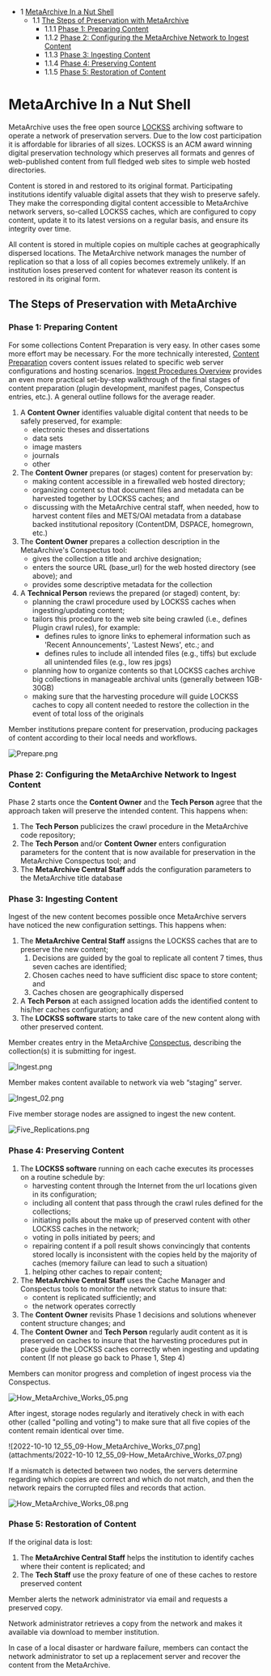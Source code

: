 
* 1 [MetaArchive In a Nut Shell](#HowMetaArchiveWorks-trueMetaArchiveInaNutShell)
	+ 1.1 [The Steps of Preservation with MetaArchive](#HowMetaArchiveWorks-TheStepsofPreservationwithMetaArchive)
		- 1.1.1 [Phase 1: Preparing Content](#HowMetaArchiveWorks-Phase1:PreparingContent)
		- 1.1.2 [Phase 2: Configuring the MetaArchive Network to Ingest Content](#HowMetaArchiveWorks-Phase2:ConfiguringtheMetaArchiveNetworktoIngestContent)
		- 1.1.3 [Phase 3: Ingesting Content](#HowMetaArchiveWorks-Phase3:IngestingContent)
		- 1.1.4 [Phase 4: Preserving Content](#HowMetaArchiveWorks-Phase4:PreservingContent)
		- 1.1.5 [Phase 5: Restoration of Content](#HowMetaArchiveWorks-Phase5:RestorationofContent)


MetaArchive In a Nut Shell
======================================================================================================================================================================================================================================================================================================================================================================================================================================================================================================================================================================================================================================================================================================================================================

MetaArchive uses the free open source  [LOCKSS](/public-documentation/MetaArchive-Cooperative/Knowledge-Base/LOCKSS) archiving software to operate a network of preservation servers. Due to the low cost participation it is affordable for libraries of all sizes. LOCKSS is an ACM award winning digital preservation technology which preserves all formats and genres of web-published content from full fledged web sites to simple web hosted directories.

Content is stored in and restored to its original format. Participating institutions identify valuable digital assets that they wish to preserve safely. They make the corresponding digital content accessible to MetaArchive network servers, so-called LOCKSS caches, which are configured to copy content, update it to its latest versions on a regular basis, and ensure its integrity over time.

All content is stored in multiple copies on multiple caches at geographically dispersed locations. The MetaArchive network manages the number of replication so that a loss of all copies becomes extremely unlikely. If an institution loses preserved content for whatever reason its content is restored in its original form.

The Steps of Preservation with MetaArchive
------------------------------------------

### Phase 1: Preparing Content

For some collections Content Preparation is very easy. In other cases some more effort may be necessary. For the more technically interested, [Content Preparation](https://wiki.metaarchive.org/metawiki/index.php/DDPContentPreparation "DDPContentPreparation") covers content issues related to specific web server configurations and hosting scenarios. [Ingest Procedures Overview](https://wiki.metaarchive.org/metawiki/index.php/MetaArchive_Ingest_Procedures_Overview "MetaArchive Ingest Procedures Overview") provides an even more practical set-by-step walkthrough of the final stages of content preparation (plugin development, manifest pages, Conspectus entries, etc.). A general outline follows for the average reader.

1. A **Content Owner** identifies valuable digital content that needs to be safely preserved, for example:
	* electronic theses and dissertations
	* data sets
	* image masters
	* journals
	* other
2. The **Content Owner** prepares (or stages) content for preservation by:
	* making content accessible in a firewalled web hosted directory;
	* organizing content so that document files and metadata can be harvested together by LOCKSS caches; and
	* discussing with the MetaArchive central staff, when needed, how to harvest content files and METS/OAI metadata from a database backed institutional repository (ContentDM, DSPACE, homegrown, etc.)
3. The **Content Owner** prepares a collection description in the MetaArchive's Conspectus tool:
	* gives the collection a title and archive designation;
	* enters the source URL (base\_url) for the web hosted directory (see above); and
	* provides some descriptive metadata for the collection
4. A **Technical Person** reviews the prepared (or staged) content, by:
	* planning the crawl procedure used by LOCKSS caches when ingesting/updating content;
	* tailors this procedure to the web site being crawled (i.e., defines Plugin crawl rules), for example:
		+ defines rules to ignore links to ephemeral information such as 'Recent Announcements', 'Lastest News', etc.; and
		+ defines rules to include all intended files (e.g., tiffs) but exclude all unintended files (e.g., low res jpgs)
	* planning how to organize contents so that LOCKSS caches archive big collections in manageable archival units (generally between 1GB-30GB)
	* making sure that the harvesting procedure will guide LOCKSS caches to copy all content needed to restore the collection in the event of total loss of the originals

Member institutions prepare content for preservation, producing packages of content according to their local needs and workflows.

![Prepare.png](attachments/Prepare.png)

  


### Phase 2: Configuring the MetaArchive Network to Ingest Content

Phase 2 starts once the **Content Owner** and the **Tech Person** agree that the approach taken will preserve the intended content. This happens when:

1. The **Tech Person** publicizes the crawl procedure in the MetaArchive code repository;
2. The **Tech Person** and/or **Content Owner** enters configuration parameters for the content that is now available for preservation in the MetaArchive Conspectus tool; and
3. The **MetaArchive Central Staff** adds the configuration parameters to the MetaArchive title database

### Phase 3: Ingesting Content

Ingest of the new content becomes possible once MetaArchive servers have noticed the new configuration settings. This happens when:

1. The **MetaArchive Central Staff** assigns the LOCKSS caches that are to preserve the new content;
	1. Decisions are guided by the goal to replicate all content 7 times, thus seven caches are identified;
	2. Chosen caches need to have sufficient disc space to store content; and
	3. Caches chosen are geographically dispersed
2. A **Tech Person** at each assigned location adds the identified content to his/her caches configuration; and
3. The **LOCKSS software** starts to take care of the new content along with other preserved content.

Member creates entry in the MetaArchive [Conspectus](/public-documentation/MetaArchive-Cooperative/Knowledge-Base/Conspectus), describing the collection(s) it is submitting for ingest.

![Ingest.png](attachments/Ingest.png)

  


Member makes content available to network via web “staging” server.

![Ingest_02.png](attachments/Ingest_02.png)

  


Five member storage nodes are assigned to ingest the new content.

![Five_Replications.png](attachments/Five_Replications.png)

### Phase 4: Preserving Content

1. The **LOCKSS software** running on each cache executes its processes on a routine schedule by:
	* harvesting content through the Internet from the url locations given in its configuration;
	* including all content that pass through the crawl rules defined for the collections;
	* initiating polls about the make up of preserved content with other LOCKSS caches in the network;
	* voting in polls initiated by peers; and
	* repairing content if a poll result shows convincingly that contents stored locally is inconsistent with the copies held by the majority of caches (memory failure can lead to such a situation)
	1. helping other caches to repair content;
2. The **MetaArchive Central Staff** uses the Cache Manager and Conspectus tools to monitor the network status to insure that:
	* content is replicated sufficiently; and
	* the network operates correctly
3. The **Content Owner** revisits Phase 1 decisions and solutions whenever content structure changes; and
4. The **Content Owner** and **Tech Person** regularly audit content as it is preserved on caches to insure that the harvesting procedures put in place guide the LOCKSS caches correctly when ingesting and updating content (If not please go back to Phase 1, Step 4)

Members can monitor progress and completion of ingest process via the Conspectus.

![How_MetaArchive_Works_05.png](attachments/How_MetaArchive_Works_05.png)

  


After ingest, storage nodes regularly and iteratively check in with each other (called "polling and voting") to make sure that all five copies of the content remain identical over time.

![2022-10-10 12_55_09-How_MetaArchive_Works_07.png](attachments/2022-10-10 12_55_09-How_MetaArchive_Works_07.png)

  


If a mismatch is detected between two nodes, the servers determine regarding which copies are correct and which do not match, and then the network repairs the corrupted files and records that action.

![How_MetaArchive_Works_08.png](attachments/How_MetaArchive_Works_08.png)

  


### Phase 5: Restoration of Content

If the original data is lost:

1. The **MetaArchive Central Staff** helps the institution to identify caches where their content is replicated; and
2. The **Tech Staff** use the proxy feature of one of these caches to restore preserved content

Member alerts the network administrator via email and requests a preserved copy.

Network administrator retrieves a copy from the network and makes it available via download to member institution.

In case of a local disaster or hardware failure, members can contact the network administrator to set up a replacement server and recover the content from the MetaArchive.

  


